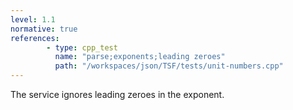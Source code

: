```yaml
---
level: 1.1
normative: true
references:
        - type: cpp_test
          name: "parse;exponents;leading zeroes"
          path: "/workspaces/json/TSF/tests/unit-numbers.cpp"
---
```


The service ignores leading zeroes in the exponent.